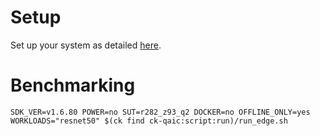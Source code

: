 # Setup
Set up your system as detailed [here](https://github.com/krai/ck-qaic/blob/main/script/setup.aedk/README.md).

# Benchmarking
```
SDK_VER=v1.6.80 POWER=no SUT=r282_z93_q2 DOCKER=no OFFLINE_ONLY=yes WORKLOADS="resnet50" $(ck find ck-qaic:script:run)/run_edge.sh
```
